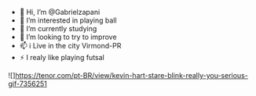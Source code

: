 - 👋 Hi, I’m @Gabrielzapani
- 👀 I’m interested in playing ball
- 🌱 I’m currently studying
- 💞️ I’m looking to try to improve 
- 📫 i Live in the city Virmond-PR
- ⚡ I realy like playing futsal
  
![]https://tenor.com/pt-BR/view/kevin-hart-stare-blink-really-you-serious-gif-7356251
